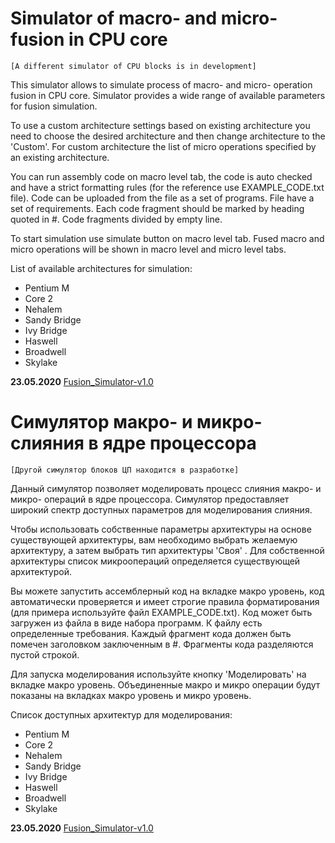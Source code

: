 # Simulator of macro- and micro- fusion in CPU core
`[A different simulator of CPU blocks is in development]`

This simulator allows to simulate process of macro- and micro- operation fusion in CPU core.
Simulator provides a wide range of available parameters for fusion simulation.

To use a custom architecture settings based on existing architecture you need to choose the desired architecture and then change architecture to the 'Custom'.
For custom architecture the list of micro operations specified by an existing architecture.

You can run assembly code on macro level tab, the code is auto checked and have a strict formatting rules (for the reference use EXAMPLE_CODE.txt file).
Code can be uploaded from the file as a set of programs. File have a set of requirements. Each code fragment should be marked by heading quoted in #. Code fragments divided by empty line.

To start simulation use simulate button on macro level tab.
Fused macro and micro operations will be shown in macro level and micro level tabs.

List of available architectures for simulation:
- Pentium M
- Core 2
- Nehalem
- Sandy Bridge
- Ivy Bridge
- Haswell
- Broadwell
- Skylake

**23.05.2020** [Fusion_Simulator-v1.0](https://github.com/Nemilad/Macro_Micro_Fusion_Simulator/releases/download/Main/Fusion_Simulator.rar)

# Симулятор макро- и микро- слияния в ядре процессора
`[Другой симулятор блоков ЦП находится в разработке]`

Данный симулятор позволяет моделировать процесс слияния макро- и микро- операций в ядре процессора.
Симулятор предоставляет широкий спектр доступных параметров для моделирования слияния.

Чтобы использовать собственные параметры архитектуры на основе существующей архитектуры, вам необходимо выбрать желаемую архитектуру, а затем выбрать тип архитектуры 'Своя' .
Для собственной архитектуры список микроопераций определяется существующей архитектурой.

Вы можете запустить ассемблерный код на вкладке макро уровень, код автоматически проверяется и имеет строгие правила форматирования (для примера используйте файл EXAMPLE_CODE.txt).
Код может быть загружен из файла в виде набора программ. К файлу есть определенные требования. Каждый фрагмент кода должен быть помечен заголовком заключенным в #. Фрагменты кода разделяются пустой строкой.

Для запуска моделирования используйте кнопку 'Моделировать' на вкладке макро уровень.
Объединенные макро и микро операции будут показаны на вкладках макро уровень и микро уровень.

Список доступных архитектур для моделирования:
- Pentium M
- Core 2
- Nehalem
- Sandy Bridge
- Ivy Bridge
- Haswell
- Broadwell
- Skylake

**23.05.2020** [Fusion_Simulator-v1.0](https://github.com/Nemilad/Macro_Micro_Fusion_Simulator/releases/download/Main/Fusion_Simulator.rar)
